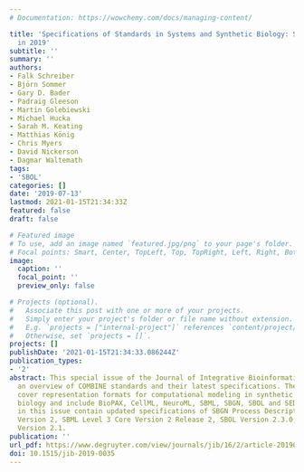 ```yaml
---
# Documentation: https://wowchemy.com/docs/managing-content/

title: 'Specifications of Standards in Systems and Synthetic Biology: Status and Developments
  in 2019'
subtitle: ''
summary: ''
authors:
- Falk Schreiber
- Björn Sommer
- Gary D. Bader
- Padraig Gleeson
- Martin Golebiewski
- Michael Hucka
- Sarah M. Keating
- Matthias König
- Chris Myers
- David Nickerson
- Dagmar Waltemath
tags:
- 'SBOL'
categories: []
date: '2019-07-13'
lastmod: 2021-01-15T21:34:33Z
featured: false
draft: false

# Featured image
# To use, add an image named `featured.jpg/png` to your page's folder.
# Focal points: Smart, Center, TopLeft, Top, TopRight, Left, Right, BottomLeft, Bottom, BottomRight.
image:
  caption: ''
  focal_point: ''
  preview_only: false

# Projects (optional).
#   Associate this post with one or more of your projects.
#   Simply enter your project's folder or file name without extension.
#   E.g. `projects = ["internal-project"]` references `content/project/deep-learning/index.md`.
#   Otherwise, set `projects = []`.
projects: []
publishDate: '2021-01-15T21:34:33.086244Z'
publication_types:
- '2'
abstract: This special issue of the Journal of Integrative Bioinformatics presents
  an overview of COMBINE standards and their latest specifications. The standards
  cover representation formats for computational modeling in synthetic and systems
  biology and include BioPAX, CellML, NeuroML, SBML, SBGN, SBOL and SED-ML. The articles
  in this issue contain updated specifications of SBGN Process Description Level 1
  Version 2, SBML Level 3 Core Version 2 Release 2, SBOL Version 2.3.0, and SBOL Visual
  Version 2.1.
publication: ''
url_pdf: https://www.degruyter.com/view/journals/jib/16/2/article-20190035.xml
doi: 10.1515/jib-2019-0035
---
```

